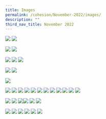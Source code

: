 ```yaml
---
title: Images
permalink: /cohesion/November-2022/images/
description: ""
third_nav_title: November 2022
---
```

![](/images/Cohesion/Nov%202022/celebrate-active.jpg)
![](/images/Cohesion/Nov%202022/chandra.jpg)

![](/images/Cohesion/Nov%202022/community.jpg)
![](/images/Cohesion/Nov%202022/dance-brisk.jpg)

![](/images/Cohesion/Nov%202022/danny.jpg)
![](/images/Cohesion/Nov%202022/dengue-kv.jpg)
![](/images/Cohesion/Nov%202022/dream-job.jpg)

![](/images/Cohesion/Nov%202022/ecodrones.jpg)
![](/images/Cohesion/Nov%202022/green-living.jpg)

![](/images/Cohesion/Nov%202022/make-impact.jpg)

![](/images/Cohesion/Nov%202022/melvin-lim.jpg)
![](/images/Cohesion/Nov%202022/nwc_line.jpg)
![](/images/Cohesion/Nov%202022/nwc_nov_10.jpg)
![](/images/Cohesion/Nov%202022/nwc_nov_13.jpg)
![](/images/Cohesion/Nov%202022/nwc_nov_13.jpg)
![](/images/Cohesion/Nov%202022/nwc_nov_16.jpg)
![](/images/Cohesion/Nov%202022/nwc_nov_20.jpg)
![](/images/Cohesion/Nov%202022/nwc_nov_23.jpg)
![](/images/Cohesion/Nov%202022/nwc_nov_26.jpg)
![](/images/Cohesion/Nov%202022/nwc_nov_29.jpg)
![](/images/Cohesion/Nov%202022/nwc_nov_29.jpg)
![](/images/Cohesion/Nov%202022/nwc_nov_32.jpg)

![](/images/Cohesion/Nov%202022/nwc_nov_35.jpg)
![](/images/Cohesion/Nov%202022/nwc_nov_37.jpg)
![](/images/Cohesion/Nov%202022/nwc_nov_39.jpg)![](/images/Cohesion/Nov%202022/nwc_nov_13.jpg)
![](/images/Cohesion/Nov%202022/nwc_nov_39.jpg)
![](/images/Cohesion/Nov%202022/nwc_nov_43.jpg)

![](/images/Cohesion/Nov%202022/nwc_nov_51.jpg)
![](/images/Cohesion/Nov%202022/quote_1.png)
![](/images/Cohesion/Nov%202022/quote_2.png)
![](/images/Cohesion/Nov%202022/saw2-kv.jpg)
![](/images/Cohesion/Nov%202022/shwap.jpg)
![](/images/Cohesion/Nov%202022/timothy.jpg)
